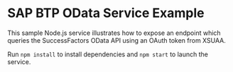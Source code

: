 # SAP BTP OData Service Example

This sample Node.js service illustrates how to expose an endpoint which queries the SuccessFactors OData API using an OAuth token from XSUAA.

Run `npm install` to install dependencies and `npm start` to launch the service.
